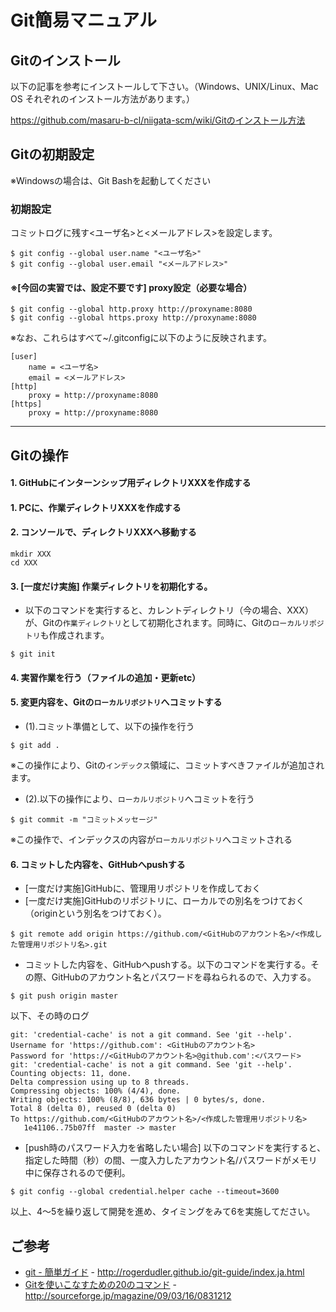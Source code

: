 Git簡易マニュアル
==============

Gitのインストール
---------------------

以下の記事を参考にインストールして下さい。（Windows、UNIX/Linux、Mac OS それぞれのインストール方法があります。）

https://github.com/masaru-b-cl/niigata-scm/wiki/Gitのインストール方法

Gitの初期設定
-----------------

※Windowsの場合は、Git Bashを起動してください

### 初期設定
コミットログに残す<ユーザ名>と<メールアドレス>を設定します。
```
$ git config --global user.name "<ユーザ名>"
$ git config --global user.email "<メールアドレス>"
```

#### ※[今回の実習では、設定不要です] proxy設定（必要な場合）
```
$ git config --global http.proxy http://proxyname:8080
$ git config --global https.proxy http://proxyname:8080
```

※なお、これらはすべて~/.gitconfigに以下のように反映されます。
```
[user]
	name = <ユーザ名>
	email = <メールアドレス>
[http]
	proxy = http://proxyname:8080
[https]
	proxy = http://proxyname:8080
```

---

Gitの操作
------------

#### 1. GitHubにインターンシップ用ディレクトリXXXを作成する
#### 1. PCに、作業ディレクトリXXXを作成する
#### 2. コンソールで、ディレクトリXXXへ移動する
```
mkdir XXX
cd XXX
```
#### 3. [一度だけ実施] 作業ディレクトリを初期化する。
* 以下のコマンドを実行すると、カレントディレクトリ（今の場合、XXX）が、Gitの`作業ディレクトリ`として初期化されます。同時に、Gitの`ローカルリポジトリ`も作成されます。
```
$ git init
```
#### 4. 実習作業を行う（ファイルの追加・更新etc）

#### 5. 変更内容を、Gitの`ローカルリポジトリ`へコミットする
* (1).コミット準備として、以下の操作を行う
```
$ git add .
```
※この操作により、Gitの`インデックス`領域に、コミットすべきファイルが追加されます。
* (2).以下の操作により、`ローカルリポジトリ`へコミットを行う
```
$ git commit -m "コミットメッセージ"
```
※この操作で、インデックスの内容が`ローカルリポジトリ`へコミットされる
#### 6. コミットした内容を、GitHubへpushする
* [一度だけ実施]GitHubに、管理用リポジトリを作成しておく
* [一度だけ実施]GitHubのリポジトリに、ローカルでの別名をつけておく（originという別名をつけておく）。
```
$ git remote add origin https://github.com/<GitHubのアカウント名>/<作成した管理用リポジトリ名>.git
```
* コミットした内容を、GitHubへpushする。以下のコマンドを実行する。その際、GitHubのアカウント名とパスワードを尋ねられるので、入力する。
```
$ git push origin master
```
以下、その時のログ
```
git: 'credential-cache' is not a git command. See 'git --help'.
Username for 'https://github.com': <GitHubのアカウント名>
Password for 'https://<GitHubのアカウント名>@github.com':<パスワード>
git: 'credential-cache' is not a git command. See 'git --help'.
Counting objects: 11, done.
Delta compression using up to 8 threads.
Compressing objects: 100% (4/4), done.
Writing objects: 100% (8/8), 636 bytes | 0 bytes/s, done.
Total 8 (delta 0), reused 0 (delta 0)
To https://github.com/<GitHubのアカウント名>/<作成した管理用リポジトリ名>
   1e41106..75b07ff  master -> master
```
* [push時のパスワード入力を省略したい場合] 以下のコマンドを実行すると、指定した時間（秒）の間、一度入力したアカウント名/パスワードがメモリ中に保存されるので便利。
```
$ git config --global credential.helper cache --timeout=3600
```

以上、4～5を繰り返して開発を進め、タイミングをみて6を実施してださい。

ご参考
------

* [git - 簡単ガイド](http://rogerdudler.github.io/git-guide/index.ja.html) - http://rogerdudler.github.io/git-guide/index.ja.html
* [Gitを使いこなすための20のコマンド](http://sourceforge.jp/magazine/09/03/16/0831212) - http://sourceforge.jp/magazine/09/03/16/0831212
